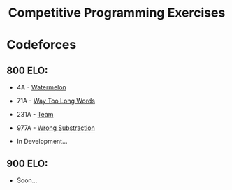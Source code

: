 <h1 align="center"> Competitive Programming Exercises </h1>

# Codeforces

## 800 ELO:
  
- 4A - [Watermelon](https://github.com/dvchinx/Competitive-Programming/tree/main/CodeForces/Elo800/Watermelon)

- 71A - [Way Too Long Words](https://github.com/dvchinx/Competitive-Programming/tree/main/CodeForces/Elo800/WayTooLongWords)

- 231A - [Team](https://github.com/dvchinx/Competitive-Programming/tree/main/CodeForces/Elo800/Team)

- 977A - [Wrong Substraction](https://github.com/dvchinx/Competitive-Programming/tree/main/CodeForces/Elo800/WrongSubstraction)

- In Development...

## 900 ELO:

- Soon...
